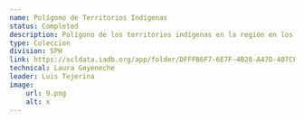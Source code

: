 ```yaml
---
name: Polígono de Territorios Indígenas
status: Completed
description: Polígono de los territorios indígenas en la región en los 26 países de la región recolectados por la Unidad de Salvaguardias Ambientales y Social (ESG) del Banco a Octubre del 2022. ESG ha recolectado datos de fuentes oficiales y no oficiales desarrollada por organizaciones gubernamentales y no gubernamentales, por lo que los datos geoespaciales son heterogéneos para cada país y entre los países. Esta capa agrupa el trabajo de ESG de forma que se puedan identificar las áreas subnacionales que tienen territorios indígenas.
type: Coleccion
division: SPH
link: https://scldata.iadb.org/app/folder/DFFFB6F7-6E7F-4B28-A47D-407CF2135D49
technical: Laura Goyeneche
leader: Luis Tejerina
image: 
    url: 9.png
    alt: x
---
```

    